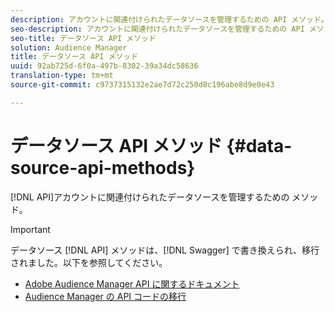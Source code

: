 ```yaml
---
description: アカウントに関連付けられたデータソースを管理するための API メソッド。
seo-description: アカウントに関連付けられたデータソースを管理するための API メソッド。
seo-title: データソース API メソッド
solution: Audience Manager
title: データソース API メソッド
uuid: 92ab725d-6f0a-497b-8302-39a34dc58636
translation-type: tm+mt
source-git-commit: c9737315132e2ae7d72c250d8c196abe8d9e0e43

---
```



# データソース API メソッド {#data-source-api-methods}

[!DNL API]アカウントに関連付けられたデータソースを管理するための メソッド。

<!-- c_rest_data_sources.xml -->

>[!IMPORTANT]
>
>データソース [!DNL API] メソッドは、[!DNL Swagger] で書き換えられ、移行されました。以下を参照してください。
>
>* [Adobe Audience Manager API に関するドキュメント](https://bank.demdex.com/portal/swagger/index.html)
>* [Audience Manager の API コードの移行](../../api/api-swagger-migration.md)
>
